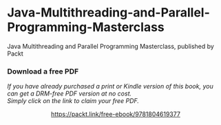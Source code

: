 # Java-Multithreading-and-Parallel-Programming-Masterclass
Java Multithreading and Parallel Programming Masterclass, published by Packt
### Download a free PDF

 <i>If you have already purchased a print or Kindle version of this book, you can get a DRM-free PDF version at no cost.<br>Simply click on the link to claim your free PDF.</i>
<p align="center"> <a href="https://packt.link/free-ebook/9781804619377">https://packt.link/free-ebook/9781804619377 </a> </p>